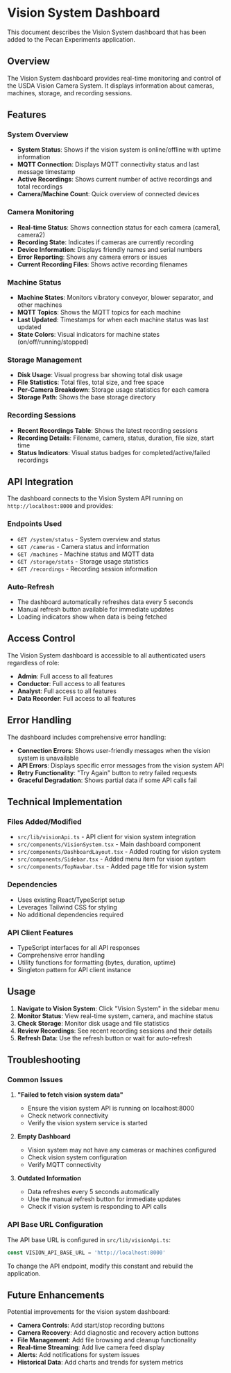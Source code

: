 # Vision System Dashboard

This document describes the Vision System dashboard that has been added to the Pecan Experiments application.

## Overview

The Vision System dashboard provides real-time monitoring and control of the USDA Vision Camera System. It displays information about cameras, machines, storage, and recording sessions.

## Features

### System Overview
- **System Status**: Shows if the vision system is online/offline with uptime information
- **MQTT Connection**: Displays MQTT connectivity status and last message timestamp
- **Active Recordings**: Shows current number of active recordings and total recordings
- **Camera/Machine Count**: Quick overview of connected devices

### Camera Monitoring
- **Real-time Status**: Shows connection status for each camera (camera1, camera2)
- **Recording State**: Indicates if cameras are currently recording
- **Device Information**: Displays friendly names and serial numbers
- **Error Reporting**: Shows any camera errors or issues
- **Current Recording Files**: Shows active recording filenames

### Machine Status
- **Machine States**: Monitors vibratory conveyor, blower separator, and other machines
- **MQTT Topics**: Shows the MQTT topics for each machine
- **Last Updated**: Timestamps for when each machine status was last updated
- **State Colors**: Visual indicators for machine states (on/off/running/stopped)

### Storage Management
- **Disk Usage**: Visual progress bar showing total disk usage
- **File Statistics**: Total files, total size, and free space
- **Per-Camera Breakdown**: Storage usage statistics for each camera
- **Storage Path**: Shows the base storage directory

### Recording Sessions
- **Recent Recordings Table**: Shows the latest recording sessions
- **Recording Details**: Filename, camera, status, duration, file size, start time
- **Status Indicators**: Visual status badges for completed/active/failed recordings

## API Integration

The dashboard connects to the Vision System API running on `http://localhost:8000` and provides:

### Endpoints Used
- `GET /system/status` - System overview and status
- `GET /cameras` - Camera status and information
- `GET /machines` - Machine status and MQTT data
- `GET /storage/stats` - Storage usage statistics
- `GET /recordings` - Recording session information

### Auto-Refresh
- The dashboard automatically refreshes data every 5 seconds
- Manual refresh button available for immediate updates
- Loading indicators show when data is being fetched

## Access Control

The Vision System dashboard is accessible to all authenticated users regardless of role:
- **Admin**: Full access to all features
- **Conductor**: Full access to all features
- **Analyst**: Full access to all features
- **Data Recorder**: Full access to all features

## Error Handling

The dashboard includes comprehensive error handling:
- **Connection Errors**: Shows user-friendly messages when the vision system is unavailable
- **API Errors**: Displays specific error messages from the vision system API
- **Retry Functionality**: "Try Again" button to retry failed requests
- **Graceful Degradation**: Shows partial data if some API calls fail

## Technical Implementation

### Files Added/Modified
- `src/lib/visionApi.ts` - API client for vision system integration
- `src/components/VisionSystem.tsx` - Main dashboard component
- `src/components/DashboardLayout.tsx` - Added routing for vision system
- `src/components/Sidebar.tsx` - Added menu item for vision system
- `src/components/TopNavbar.tsx` - Added page title for vision system

### Dependencies
- Uses existing React/TypeScript setup
- Leverages Tailwind CSS for styling
- No additional dependencies required

### API Client Features
- TypeScript interfaces for all API responses
- Comprehensive error handling
- Utility functions for formatting (bytes, duration, uptime)
- Singleton pattern for API client instance

## Usage

1. **Navigate to Vision System**: Click "Vision System" in the sidebar menu
2. **Monitor Status**: View real-time system, camera, and machine status
3. **Check Storage**: Monitor disk usage and file statistics
4. **Review Recordings**: See recent recording sessions and their details
5. **Refresh Data**: Use the refresh button or wait for auto-refresh

## Troubleshooting

### Common Issues

1. **"Failed to fetch vision system data"**
   - Ensure the vision system API is running on localhost:8000
   - Check network connectivity
   - Verify the vision system service is started

2. **Empty Dashboard**
   - Vision system may not have any cameras or machines configured
   - Check vision system configuration
   - Verify MQTT connectivity

3. **Outdated Information**
   - Data refreshes every 5 seconds automatically
   - Use the manual refresh button for immediate updates
   - Check if vision system is responding to API calls

### API Base URL Configuration

The API base URL is configured in `src/lib/visionApi.ts`:
```typescript
const VISION_API_BASE_URL = 'http://localhost:8000'
```

To change the API endpoint, modify this constant and rebuild the application.

## Future Enhancements

Potential improvements for the vision system dashboard:
- **Camera Controls**: Add start/stop recording buttons
- **Camera Recovery**: Add diagnostic and recovery action buttons
- **File Management**: Add file browsing and cleanup functionality
- **Real-time Streaming**: Add live camera feed display
- **Alerts**: Add notifications for system issues
- **Historical Data**: Add charts and trends for system metrics
